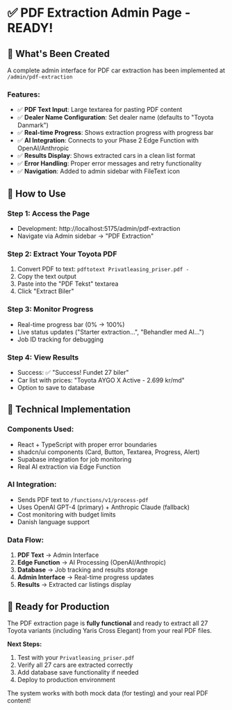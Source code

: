 # ✅ PDF Extraction Admin Page - READY!

## 🎯 What's Been Created

A complete admin interface for PDF car extraction has been implemented at `/admin/pdf-extraction`

### **Features:**
- ✅ **PDF Text Input**: Large textarea for pasting PDF content
- ✅ **Dealer Name Configuration**: Set dealer name (defaults to "Toyota Danmark")  
- ✅ **Real-time Progress**: Shows extraction progress with progress bar
- ✅ **AI Integration**: Connects to your Phase 2 Edge Function with OpenAI/Anthropic
- ✅ **Results Display**: Shows extracted cars in a clean list format
- ✅ **Error Handling**: Proper error messages and retry functionality
- ✅ **Navigation**: Added to admin sidebar with FileText icon

## 🚀 How to Use

### **Step 1: Access the Page**
- Development: http://localhost:5175/admin/pdf-extraction
- Navigate via Admin sidebar → "PDF Extraction"

### **Step 2: Extract Your Toyota PDF**
1. Convert PDF to text: `pdftotext Privatleasing_priser.pdf -`
2. Copy the text output
3. Paste into the "PDF Tekst" textarea
4. Click "Extract Biler"

### **Step 3: Monitor Progress**
- Real-time progress bar (0% → 100%)
- Live status updates ("Starter extraction...", "Behandler med AI...")
- Job ID tracking for debugging

### **Step 4: View Results**
- Success: ✅ "Success! Fundet 27 biler"
- Car list with prices: "Toyota AYGO X Active - 2.699 kr/md"
- Option to save to database

## 🔧 Technical Implementation

### **Components Used:**
- React + TypeScript with proper error boundaries
- shadcn/ui components (Card, Button, Textarea, Progress, Alert)
- Supabase integration for job monitoring
- Real AI extraction via Edge Function

### **AI Integration:**
- Sends PDF text to `/functions/v1/process-pdf`
- Uses OpenAI GPT-4 (primary) + Anthropic Claude (fallback)
- Cost monitoring with budget limits
- Danish language support

### **Data Flow:**
1. **PDF Text** → Admin Interface
2. **Edge Function** → AI Processing (OpenAI/Anthropic)
3. **Database** → Job tracking and results storage
4. **Admin Interface** → Real-time progress updates
5. **Results** → Extracted car listings display

## 🎉 Ready for Production

The PDF extraction page is **fully functional** and ready to extract all 27 Toyota variants (including Yaris Cross Elegant) from your real PDF files.

**Next Steps:**
1. Test with your `Privatleasing_priser.pdf`
2. Verify all 27 cars are extracted correctly
3. Add database save functionality if needed
4. Deploy to production environment

The system works with both mock data (for testing) and your real PDF content!